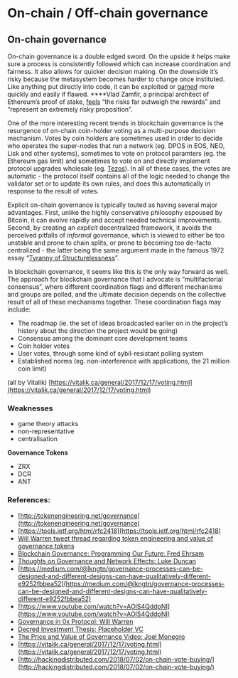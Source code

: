 # On-chain / Off-chain governance

## On-chain governance

On-chain governance is a double edged sword. On the upside it helps make sure a process is consistently followed which can increase coordination and fairness. It also allows for quicker decision making. On the downside it’s risky because the metasystem becomes harder to change once instituted. Like anything put directly into code, it can be exploited or [gamed](https://en.wikipedia.org/wiki/Nomic) more quickly and easily if flawed. ****Vlad Zamfir, a principal architect of Ethereum’s proof of stake, [feels](https://www.youtube.com/watch?v=9RtSod8EXn4&feature=youtu.be&t=2h33m39s) “the risks far outweigh the rewards” and “represent an extremely risky proposition”.

One of the more interesting recent trends in blockchain governance is the resurgence of on-chain coin-holder voting as a multi-purpose decision mechanism. Votes by coin holders are sometimes used in order to decide who operates the super-nodes that run a network \(eg. DPOS in EOS, NEO, Lisk and other systems\), sometimes to vote on protocol paramters \(eg. the Ethereum gas limit\) and sometimes to vote on and directly implement protocol upgrades wholesale \(eg. [Tezos](http://tezos.com/)\). In all of these cases, the votes are automatic - the protocol itself contains all of the logic needed to change the validator set or to update its own rules, and does this automatically in response to the result of votes.

Explicit on-chain governance is typically touted as having several major advantages. First, unlike the highly conservative philosophy espoused by Bitcoin, it can evolve rapidly and accept needed technical improvements. Second, by creating an _explicit_ decentralized framework, it avoids the perceived pitfalls of _informal_ governance, which is viewed to either be too unstable and prone to chain splits, or prone to becoming too de-facto centralized - the latter being the same argument made in the famous 1972 essay “[Tyranny of Structurelessness](http://www.jofreeman.com/joreen/tyranny.htm)”.

In blockchain governance, it seems like this is the only way forward as well. The approach for blockchain governance that I advocate is “multifactorial consensus”, where different coordination flags and different mechanisms and groups are polled, and the ultimate decision depends on the collective result of all of these mechanisms together. These coordination flags may include:

* The roadmap \(ie. the set of ideas broadcasted earlier on in the project’s history about the direction the project would be going\)
* Consensus among the dominant core development teams
* Coin holder votes
* User votes, through some kind of sybil-resistant polling system
* Established norms \(eg. non-interference with applications, the 21 million coin limit\)

\(all by Vitalik\) [https://vitalik.ca/general/2017/12/17/voting.html](https://vitalik.ca/general/2017/12/17/voting.html)

### Weaknesses

* game theory attacks 
* non-representative
* centralisation

**Governance Tokens**

* ZRX
* DCR
* ANT

### References:

* [http://tokenengineering.net/governance](http://tokenengineering.net/governance)
* [https://tools.ietf.org/html/rfc2418](https://tools.ietf.org/html/rfc2418)
* [Will Warren tweet thread regarding token engineering and value of governance tokens](https://twitter.com/willwarren89/status/1009661231559368704)
* [Blockchain Governance: Programming Our Future: Fred Ehrsam](https://medium.com/@FEhrsam/blockchain-governance-programming-our-future-c3bfe30f2d74)
* [Thoughts on Governance and Network Effects: Luke Duncan](https://blog.aragon.one/thoughts-on-governance-and-network-effects-f40fda3e3f98)
* [https://medium.com/@lkngtn/governance-processes-can-be-designed-and-different-designs-can-have-qualitatively-different-e9252fbbea52](https://medium.com/@lkngtn/governance-processes-can-be-designed-and-different-designs-can-have-qualitatively-different-e9252fbbea52)
* [https://www.youtube.com/watch?v=AOlS4QddpNI](https://www.youtube.com/watch?v=AOlS4QddpNI)
* [Governance in 0x Protocol: Will Warren](https://blog.0xproject.com/governance-in-0x-protocol-86779ae5809e)
* [Decred Investment Thesis: Placeholder VC](https://www.placeholder.vc/blog/2018/5/12/decred-investment-thesis)
* [The Price and Value of Governance Video: Joel Monegro](https://www.youtube.com/watch?v=Mwv4nnvTI5E)
* [https://vitalik.ca/general/2017/12/17/voting.html](https://vitalik.ca/general/2017/12/17/voting.html)
* [http://hackingdistributed.com/2018/07/02/on-chain-vote-buying/](http://hackingdistributed.com/2018/07/02/on-chain-vote-buying/)

